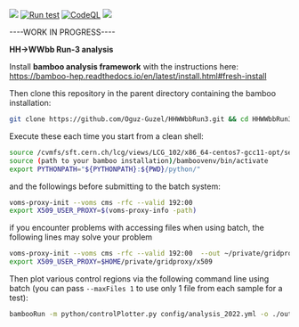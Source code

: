 ![](https://img.shields.io/github/v/tag/Oguz-Guzel/HHWWbbRun3)
[![Run test](https://github.com/Oguz-Guzel/HHWWbbRun3/actions/workflows/python_test.yml/badge.svg)](https://github.com/Oguz-Guzel/HHWWbbRun3/actions/workflows/python_test.yml)
[![CodeQL](https://github.com/Oguz-Guzel/HHWWbbRun3/actions/workflows/github-code-scanning/codeql/badge.svg)](https://github.com/Oguz-Guzel/HHWWbbRun3/actions/workflows/github-code-scanning/codeql)
![](https://img.shields.io/badge/CMS-Run3-blue)

----WORK IN PROGRESS----

**HH->WWbb Run-3 analysis**

Install **bamboo analysis framework** with the instructions here: https://bamboo-hep.readthedocs.io/en/latest/install.html#fresh-install

Then clone this repository in the parent directory containing the bamboo installation:

```bash
git clone https://github.com/Oguz-Guzel/HHWWbbRun3.git && cd HHWWbbRun3
```

Execute these each time you start from a clean shell:
```bash
source /cvmfs/sft.cern.ch/lcg/views/LCG_102/x86_64-centos7-gcc11-opt/setup.sh
source (path to your bamboo installation)/bamboovenv/bin/activate
export PYTHONPATH="${PYTHONPATH}:${PWD}/python/"
```

and the followings before submitting to the batch system:

```bash
voms-proxy-init --voms cms -rfc --valid 192:00 
export X509_USER_PROXY=$(voms-proxy-info -path)
```
if you encounter problems with accessing files when using batch, the following lines may solve your problem

```bash
voms-proxy-init --voms cms -rfc --valid 192:00  --out ~/private/gridproxy/x509
export X509_USER_PROXY=$HOME/private/gridproxy/x509
```

Then plot various control regions via the following command line using batch (you can pass `--maxFiles 1` to use only 1 file from each sample for a test):

```bash
bambooRun -m python/controlPlotter.py config/analysis_2022.yml -o ./outputDir/ --envConfig config/cern.ini --distributed driver
```
